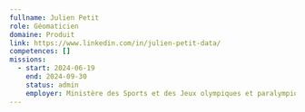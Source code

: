 ```yaml
---
fullname: Julien Petit
role: Géomaticien
domaine: Produit
link: https://www.linkedin.com/in/julien-petit-data/
competences: []
missions:
  - start: 2024-06-19
    end: 2024-09-30
    status: admin
    employer: Ministère des Sports et des Jeux olympiques et paralympiques
---
```

